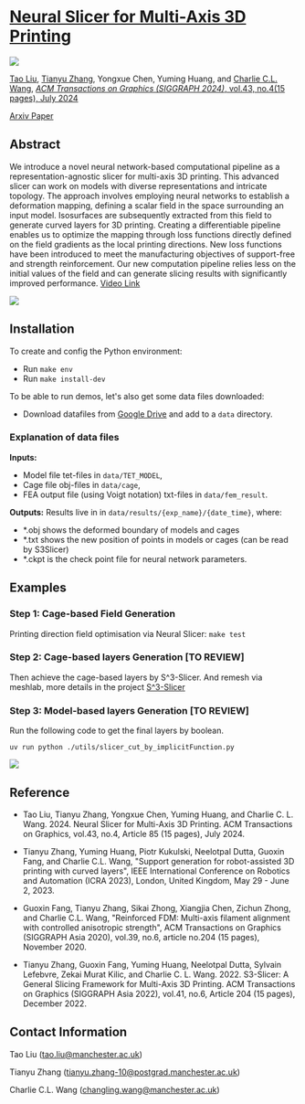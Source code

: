 # [Neural Slicer for Multi-Axis 3D Printing](https://RyanTaoLiu.github.io/NeuralSlicer)

![](DataSet/figures/teaser.jpg)

[Tao Liu](https://www.linkedin.com/in/tao-liu-730942225), [Tianyu Zhang](https://www.linkedin.com/in/tianyu-zhang-49b8231b5/), Yongxue Chen, Yuming Huang, and [Charlie C.L. Wang](https://mewangcl.github.io/), [*ACM Transactions on Graphics (SIGGRAPH 2024)*, vol.43, no.4(15 pages), July 2024](https://doi.org/10.1145/3658212)

[Arxiv Paper](http://arxiv.org/abs/2404.15061)

## Abstract
We introduce a novel neural network-based computational pipeline as a representation-agnostic slicer for multi-axis 3D printing. This advanced slicer can work on models with diverse representations and intricate topology. The approach involves employing neural networks to establish a deformation mapping, defining a scalar field in the space surrounding an input model. Isosurfaces are subsequently extracted from this field to generate curved layers for 3D printing. Creating a differentiable pipeline enables us to optimize the mapping through loss functions directly defined on the field gradients as the local printing directions. New loss functions have been introduced to meet the manufacturing objectives of support-free and strength reinforcement. Our new computation pipeline relies less on the initial values of the field and can generate slicing results with significantly improved performance. [Video Link](https://www.youtube.com/watch?v=qNm1ierKuUk)

![](DataSet/figures/pipline.jpg)

## Installation

To create and config the Python environment:
- Run `make env`
- Run `make install-dev`

To be able to run demos, let's also get some data files downloaded:
- Download datafiles from [Google Drive](https://drive.google.com/drive/folders/19bvwt9CdLHqdVBGZUZ3-ex9OD24y7bOu?usp=sharing)
and add to a `data` directory.

### Explanation of data files

**Inputs:**
- Model file tet-files in `data/TET_MODEL`,
- Cage file obj-files in `data/cage`, 
- FEA output file (using Voigt notation) txt-files in `data/fem_result`. 

**Outputs:**
Results live in in `data/results/{exp_name}/{date_time}`, where:
- *.obj shows the deformed boundary of models and cages
- *.txt shows the new position of points in models or cages (can be read by S3Slicer)
- *.ckpt is the check point file for neural network parameters.

## Examples

### Step 1: Cage-based Field Generation
Printing direction field optimisation via Neural Slicer: `make test`

### Step 2: Cage-based layers Generation [TO REVIEW]
Then achieve the cage-based layers by S^3-Slicer.
And remesh via meshlab, more details in the project [S^3-Slicer](https://github.com/zhangty019/S3_DeformFDM)

### Step 3: Model-based layers Generation [TO REVIEW]
Run the following code to get the final layers by boolean.
```
uv run python ./utils/slicer_cut_by_implicitFunction.py
```

![](DataSet/figures/printingResult.jpg)
## Reference
+ Tao Liu, Tianyu Zhang, Yongxue Chen, Yuming Huang, and Charlie C. L. Wang. 2024. Neural Slicer for Multi-Axis 3D Printing. ACM Transactions on Graphics, vol.43, no.4, Article 85 (15 pages), July 2024.

+ Tianyu Zhang, Yuming Huang, Piotr Kukulski, Neelotpal Dutta, Guoxin Fang, and Charlie C.L. Wang, "Support generation for robot-assisted 3D printing with curved layers", IEEE International Conference on Robotics and Automation (ICRA 2023), London, United Kingdom, May 29 - June 2, 2023.

+ Guoxin Fang, Tianyu Zhang, Sikai Zhong, Xiangjia Chen, Zichun Zhong, and Charlie C.L. Wang, "Reinforced FDM: Multi-axis filament alignment with controlled anisotropic strength", ACM Transactions on Graphics (SIGGRAPH Asia 2020), vol.39, no.6, article no.204 (15 pages), November 2020.

+ Tianyu Zhang, Guoxin Fang, Yuming Huang, Neelotpal Dutta, Sylvain Lefebvre, Zekai Murat Kilic, and Charlie C. L. Wang. 2022. S3-Slicer: A General Slicing Framework for Multi-Axis 3D Printing. ACM Transactions on Graphics (SIGGRAPH Asia 2022), vol.41, no.6, Article 204 (15 pages), December 2022.
## Contact Information
Tao Liu      (tao.liu@manchester.ac.uk)

Tianyu Zhang (tianyu.zhang-10@postgrad.manchester.ac.uk)

Charlie C.L. Wang (changling.wang@manchester.ac.uk)
